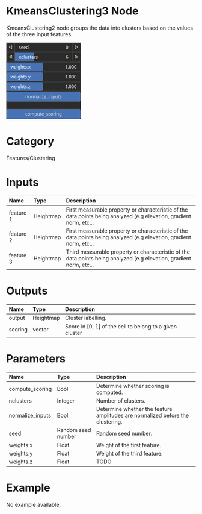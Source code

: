 
KmeansClustering3 Node
======================


KmeansClustering2 node groups the data into clusters based on the values of the three input features.



![img](../../images/nodes/KmeansClustering3_settings.png)


# Category


Features/Clustering
# Inputs

|Name|Type|Description|
| :--- | :--- | :--- |
|feature 1|Heightmap|First measurable property or characteristic of the data points being analyzed (e.g elevation, gradient norm, etc...|
|feature 2|Heightmap|First measurable property or characteristic of the data points being analyzed (e.g elevation, gradient norm, etc...|
|feature 3|Heightmap|Third measurable property or characteristic of the data points being analyzed (e.g elevation, gradient norm, etc...|

# Outputs

|Name|Type|Description|
| :--- | :--- | :--- |
|output|Heightmap|Cluster labelling.|
|scoring|vector<Heightmap>|Score in [0, 1] of the cell to belong to a given cluster|

# Parameters

|Name|Type|Description|
| :--- | :--- | :--- |
|compute_scoring|Bool|Determine whether scoring is computed.|
|nclusters|Integer|Number of clusters.|
|normalize_inputs|Bool|Determine whether the feature amplitudes are normalized before the clustering.|
|seed|Random seed number|Random seed number.|
|weights.x|Float|Weight of the first feature.|
|weights.y|Float|Weight of the third feature.|
|weights.z|Float|TODO|

# Example


No example available.